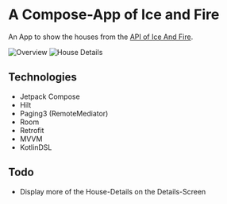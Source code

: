 # A Compose-App of Ice and Fire

An App to show the houses from the [API of Ice And Fire](https://anapioficeandfire.com/).

![Overview](images/overview.png)
![House Details](images/house_details.png)

## Technologies

- Jetpack Compose
- Hilt
- Paging3 (RemoteMediator)
- Room
- Retrofit
- MVVM
- KotlinDSL

## Todo

- Display more of the House-Details on the Details-Screen
